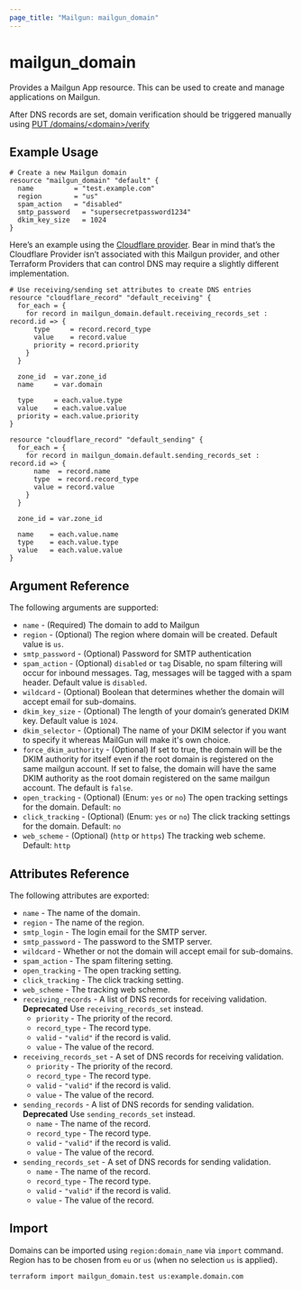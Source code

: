 ```yaml
---
page_title: "Mailgun: mailgun_domain"
---
```


# mailgun\_domain

Provides a Mailgun App resource. This can be used to
create and manage applications on Mailgun.

After DNS records are set, domain verification should be triggered manually using [PUT /domains/\<domain\>/verify](https://documentation.mailgun.com/en/latest/api-domains.html#domains)

## Example Usage

```hcl
# Create a new Mailgun domain
resource "mailgun_domain" "default" {
  name          = "test.example.com"
  region        = "us"
  spam_action   = "disabled"
  smtp_password   = "supersecretpassword1234"
  dkim_key_size   = 1024
}
```

Here’s an example using the [Cloudflare provider](https://registry.terraform.io/providers/cloudflare/cloudflare/latest). Bear in mind that’s the Cloudflare Provider isn’t associated with this Mailgun provider, and other Terraform Providers that can control DNS may require a slightly different implementation.

```hcl
# Use receiving/sending set attributes to create DNS entries
resource "cloudflare_record" "default_receiving" {
  for_each = {
    for record in mailgun_domain.default.receiving_records_set : record.id => {
      type     = record.record_type
      value    = record.value
      priority = record.priority
    }
  }

  zone_id  = var.zone_id
  name     = var.domain

  type     = each.value.type
  value    = each.value.value
  priority = each.value.priority
}

resource "cloudflare_record" "default_sending" {
  for_each = {
    for record in mailgun_domain.default.sending_records_set : record.id => {
      name  = record.name
      type  = record.record_type
      value = record.value
    }
  }

  zone_id = var.zone_id

  name    = each.value.name
  type    = each.value.type
  value   = each.value.value
}
```

## Argument Reference

The following arguments are supported:

* `name` - (Required) The domain to add to Mailgun
* `region` - (Optional) The region where domain will be created. Default value is `us`.
* `smtp_password` - (Optional) Password for SMTP authentication
* `spam_action` - (Optional) `disabled` or `tag` Disable, no spam
    filtering will occur for inbound messages. Tag, messages
    will be tagged with a spam header. Default value is `disabled`.
* `wildcard` - (Optional) Boolean that determines whether
    the domain will accept email for sub-domains.
* `dkim_key_size` - (Optional) The length of your domain’s generated DKIM key. Default value is `1024`.
* `dkim_selector` - (Optional) The name of your DKIM selector if you want to specify it whereas MailGun will make it's own choice.
* `force_dkim_authority` - (Optional) If set to true, the domain will be the DKIM authority for itself even if the root domain is registered on the same mailgun account. If set to false, the domain will have the same DKIM authority as the root domain registered on the same mailgun account. The default is `false`.
* `open_tracking` - (Optional) (Enum: `yes` or `no`) The open tracking settings for the domain. Default: `no`
* `click_tracking` - (Optional) (Enum: `yes` or `no`) The click tracking settings for the domain. Default: `no`
* `web_scheme` - (Optional) (`http` or `https`) The tracking web scheme. Default: `http`

## Attributes Reference

The following attributes are exported:

* `name` - The name of the domain.
* `region` - The name of the region.
* `smtp_login` - The login email for the SMTP server.
* `smtp_password` - The password to the SMTP server.
* `wildcard` - Whether or not the domain will accept email for sub-domains.
* `spam_action` - The spam filtering setting.
* `open_tracking` - The open tracking setting.
* `click_tracking` - The click tracking setting.
* `web_scheme` - The tracking web scheme.
* `receiving_records` - A list of DNS records for receiving validation.  **Deprecated** Use `receiving_records_set` instead.
  * `priority` - The priority of the record.
  * `record_type` - The record type.
  * `valid` - `"valid"` if the record is valid.
  * `value` - The value of the record.
* `receiving_records_set` - A set of DNS records for receiving validation.
  * `priority` - The priority of the record.
  * `record_type` - The record type.
  * `valid` - `"valid"` if the record is valid.
  * `value` - The value of the record.
* `sending_records` - A list of DNS records for sending validation. **Deprecated** Use `sending_records_set` instead.
  * `name` - The name of the record.
  * `record_type` - The record type.
  * `valid` - `"valid"` if the record is valid.
  * `value` - The value of the record.
* `sending_records_set` - A set of DNS records for sending validation.
  * `name` - The name of the record.
  * `record_type` - The record type.
  * `valid` - `"valid"` if the record is valid.
  * `value` - The value of the record.

## Import

Domains can be imported using `region:domain_name` via `import` command. Region has to be chosen from `eu` or `us` (when no selection `us` is applied).

```hcl
terraform import mailgun_domain.test us:example.domain.com
```
